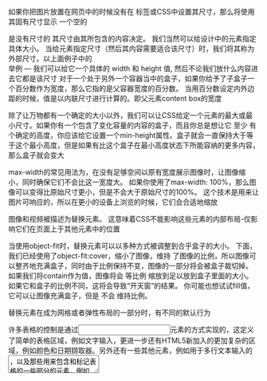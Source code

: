 如果你把图片放置在网页中的时候没有在<img> 标签或CSS中设置其尺寸，那么将使用其固有尺寸显示
一个空的<div>是没有尺寸的 其尺寸由其所包含的内容决定。
我们当然可以给设计中的元素指定具体大小。 当给元素指定尺寸（然后其内容需要适合该尺寸）时，我们将其称为外部尺寸。以上面例子中的 <div> 举例 — 我们可以给它一个具体的 width 和 height 值, 然后不论我们放什么内容进去它都是该尺寸
对于一个处于另外一个容器当中的盒子，如果你给予了子盒子一个百分数作为宽度，那么它指的是父容器宽度的百分数。
当用百分数设定内外边距的时候，值是以内联尺寸进行计算的。即父元素content box的宽度

除了让万物都有一个确定的大小以外，我们可以让CSS给定一个元素的最大或最小尺寸。如果你有一个包含了变化容量的内容的盒子，而且你总是想让它 至少 有个确定的高度，你应该给它设置一个min-height属性。盒子就会一直保持大于等于这个最小高度，但是如果有比这个盒子在最小高度状态下所能容纳的更多内容，那么盒子就会变大

max-width的常见用法为，在没有足够空间以原有宽度展示图像时，让图像缩小，同时确保它们不会比这一宽度大。
如果你使用了max-width: 100%，那么图像可以变得比原始尺寸更小，但是不会大于原始尺寸的100%。
这个技术是用来让图片可响应的，所以在更小的设备上浏览的时候，它们会合适地缩放

图像和视频被描述为替换元素。 这意味着CSS不能影响这些元素的内部布局-仅影响它们在页面上于其他元素中的位置

当使用object-fit时，替换元素可以以多种方式被调整到合乎盒子的大小。
下面，我们已经使用了object-fit:cover，缩小了图像，维持 了图像的比例，所以图像可以整齐地充满盒子，同时由于比例保持不变，图像的一部分将会被盒子裁切掉。
如果我们将contain作为值，图像将会 等比例 缩放到足以放到盒子里面的大小。如果它和盒子的比例不同，这将会导致“开天窗”的结果。
你可能也想试试fill值，它可以让图像充满盒子，但是 不会 维持比例。

替换元素在成为网格或者弹性布局的一部分时，有不同的默认行为

许多表格的控制是通过<input>元素的方式实现的，这定义了简单的表格区域，例如文字输入，更进一步还有HTML5新加入的更加复杂的区域，例如颜色和日期撷取器。另外还有一些其他元素，例如用于多行文本输入的<textarea>，以及那些用来包含和标记表格的一些部分的元素，例如<fieldset>和<legend>。
在一些浏览器中，表单元素默认不会继承字体样式，因此如果你想要确保你的表单填入区域使用body中或者一个父元素中定义的字体，你需要向你的CSS中加入这条规则。font-family : inherit;

默认情况下，当您在表元素上设置边框时，它们之间将会有间隔
使用 border-collapse: collapse; ，让边框合为一条
(thread th:nth-child)选择器选择thread的第n个th子元素
整个列宽度与列标题的宽度是一样的，这是一种很好的设定表列尺寸的方式

您在前面看到了:nth-child(2n-1)选择器用于选择特定的子元素。它也可以用一个公式作为参数，来选择一个元素序列。公式2n-1会选择所有奇数的子元素(1、3、5等)，而公式2n会选择所有偶数的子元素(2、4、6等等)。我们在代码中使用了odd和even的关键字，这与前面提到的公式作用完全相同

我们认为我们将为您提供一个快速列表，列出了上面提到的最有用的点：

使您的表格标记尽可能简单，并且保持灵活性，例如使用百分比，这样设计就更有响应性。
使用 table-layout: fixed 创建更可控的表布局，可以通过在标题<th>width中设置width来轻松设置列的宽度。
使用 border-collapse: collapse 使表元素边框合并，生成一个更整洁、更易于控制的外观。
使用<thead>, <tbody>和<tfoot> 将表格分割成逻辑块，并提供额外的应用CSS的地方，因此如果需要的话，可以更容易地将样式层叠在一起。
使用斑马线来让其他行更容易阅读。
使用 text-align直线对齐您的<th>和<td>文本，使内容更整洁、更易于跟随。